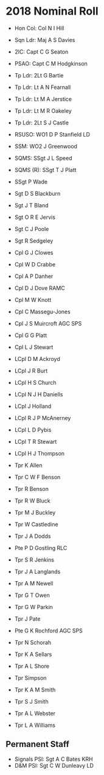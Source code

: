 # 2018 Nominal Roll

* Hon Col: Col N I Hill
* Sqn Ldr: Maj A S Davies
* 2IC: Capt C G Seaton
* PSAO: Capt C M Hodgkinson
* Tp Ldr: 2Lt G Bartie
* Tp Ldr: Lt A N Fearnall
* Tp Ldr: Lt M A Jerstice
* Tp Ldr: Lt M R Oakeley
* Tp Ldr: 2Lt S J Castle
* RSUSO: WO1 D P Stanfield LD
* SSM: WO2 J Greenwood
* SQMS: SSgt J L Speed
* SQMS (R): SSgt T J Platt

* SSgt P Wade
* Sgt D S Blackburn
* Sgt J T Bland
* Sgt O R E Jervis
* Sgt C J Poole
* Sgt R Sedgeley
* Cpl G J Clowes
* Cpl W D Crabbe
* Cpl A P Danher
* Cpl D J Dove RAMC
* Cpl M W Knott
* Cpl C Massegu-Jones
* Cpl J S Muircroft AGC SPS
* Cpl G G Platt
* Cpl L J Stewart
* LCpl D M Ackroyd
* LCpl J R Burt
* LCpl H S Church
* LCpl N J H Daniells
* LCpl J Holland
* LCpl R J P McAnerney
* LCpl L D Pybis
* LCpl T R Stewart
* LCpl H J Thompson
* Tpr K Allen
* Tpr C W F Benson
* Tpr R Benson
* Tpr R W Bluck
* Tpr M J Buckley
* Tpr W Castledine
* Tpr J A Dodds
* Pte P D Gostling RLC
* Tpr S R Jenkins
* Tpr J A Langlands
* Tpr A M Newell
* Tpr G T Owen
* Tpr G W Parkin
* Tpr J Pate
* Pte G K Rochford AGC SPS
* Tpr N Schorah
* Tpr K A Sellars
* Tpr A L Shore
* Tpr Simpson
* Tpr K A M Smith
* Tpr S J Smith
* Tpr A L Webster
* Tpr L A Williams

## Permanent Staff

* Signals PSI: Sgt A C Bates KRH
* D&M PSI: Sgt C W Dunleavy LD
